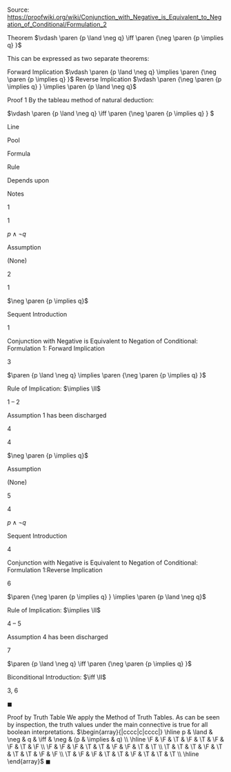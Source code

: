# 

Source: https://proofwiki.org/wiki/Conjunction_with_Negative_is_Equivalent_to_Negation_of_Conditional/Formulation_2



Theorem
$\vdash \paren {p \land \neg q} \iff \paren {\neg \paren {p \implies q} }$

This can be expressed as two separate theorems:

Forward Implication
$\vdash \paren {p \land \neg q} \implies \paren {\neg \paren {p \implies q} }$
Reverse Implication
$\vdash \paren {\neg \paren {p \implies q} } \implies \paren {p \land \neg q}$


Proof 1
By the tableau method of natural deduction:


$\vdash \paren {p \land \neg q} \iff \paren {\neg \paren {p \implies q} } $


Line


Pool

Formula

Rule

Depends upon

Notes


1


1

$p \land \neg q$

Assumption

(None)




2


1

$\neg \paren {p \implies q}$

Sequent Introduction

1

Conjunction with Negative is Equivalent to Negation of Conditional: Formulation 1: Forward Implication


3




$\paren {p \land \neg q} \implies \paren {\neg \paren {p \implies q} }$

Rule of Implication: $\implies \II$

1 – 2

Assumption 1 has been discharged


4


4

$\neg \paren {p \implies q}$

Assumption

(None)




5


4

$p \land \neg q$

Sequent Introduction

4

Conjunction with Negative is Equivalent to Negation of Conditional: Formulation 1:Reverse Implication


6




$\paren {\neg \paren {p \implies q} } \implies \paren {p \land \neg q}$

Rule of Implication: $\implies \II$

4 – 5

Assumption 4 has been discharged


7




$\paren {p \land \neg q} \iff \paren {\neg \paren {p \implies q} }$

Biconditional Introduction: $\iff \II$

3, 6


$\blacksquare$


Proof by Truth Table
We apply the Method of Truth Tables.
As can be seen by inspection, the truth values under the main connective is true for all boolean interpretations.
$\begin{array}{|cccc|c|cccc|} \hline
p & \land & \neg & q & \iff & \neg & (p & \implies & q) \\
\hline
\F & \F & \T & \F & \T & \F & \F & \T & \F \\
\F & \F & \F & \T & \T & \F & \F & \T & \T \\
\T & \T & \T & \F & \T & \T & \T & \F & \F \\
\T & \F & \F & \T & \T & \F & \T & \T & \T \\
\hline
\end{array}$
$\blacksquare$





